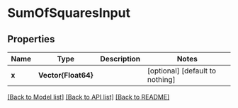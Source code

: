 # SumOfSquaresInput


## Properties
Name | Type | Description | Notes
------------ | ------------- | ------------- | -------------
**x** | **Vector{Float64}** |  | [optional] [default to nothing]


[[Back to Model list]](../README.md#models) [[Back to API list]](../README.md#api-endpoints) [[Back to README]](../README.md)


